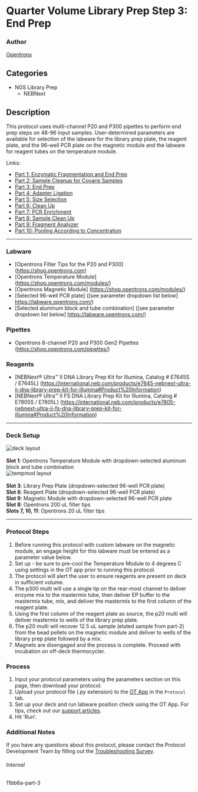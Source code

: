 # Quarter Volume Library Prep Step 3: End Prep

### Author
[Opentrons](https://opentrons.com/)


## Categories
* NGS Library Prep
	* NEBNext

## Description
This protocol uses multi-channel P20 and P300 pipettes to perform end prep steps on 48-96 input samples. User-determined parameters are available for selection of the labware for the library prep plate, the reagent plate, and the 96-well PCR plate on the magnetic module and the labware for reagent tubes on the temperature module.

Links:
* [Part 1: Enzymatic Fragmentation and End Prep](http://protocols.opentrons.com/protocol/11bb6a)
* [Part 2: Sample Cleanup for Covaris Samples](http://protocols.opentrons.com/protocol/11bb6a-part-2)
* [Part 3: End Prep](http://protocols.opentrons.com/protocol/11bb6a-part-3)
* [Part 4: Adapter Ligation](http://protocols.opentrons.com/protocol/11bb6a-part-4)
* [Part 5: Size Selection](http://protocols.opentrons.com/protocol/11bb6a-part-5)
* [Part 6: Clean Up](http://protocols.opentrons.com/protocol/11bb6a-part-6)
* [Part 7: PCR Enrichment](http://protocols.opentrons.com/protocol/11bb6a-part-7)
* [Part 8: Sample Clean Up](http://protocols.opentrons.com/protocol/11bb6a-part-8)
* [Part 9: Fragment Analyzer](http://protocols.opentrons.com/protocol/11bb6a-part-9)
* [Part 10: Pooling According to Concentration](http://protocols.opentrons.com/protocol/11bb6a-part-10)

---


### Labware
* [Opentrons Filter Tips for the P20 and P300] (https://shop.opentrons.com)
* [Opentrons Temperature Module] (https://shop.opentrons.com/modules/)
* [Opentrons Magnetic Module] (https://shop.opentrons.com/modules/)
* [Selected 96-well PCR plate] ([see parameter dropdown list below] https://labware.opentrons.com/)
* [Selected aluminum block and tube combination] ([see parameter dropdown list below] https://labware.opentrons.com/)


### Pipettes
* Opentrons 8-channel P20 and P300 Gen2 Pipettes (https://shop.opentrons.com/pipettes/)

### Reagents
* [NEBNext® Ultra™ II DNA Library Prep Kit for Illumina, Catalog # E7645S / E7645L] (https://international.neb.com/products/e7645-nebnext-ultra-ii-dna-library-prep-kit-for-illumina#Product%20Information)
* [NEBNext® Ultra™ II FS DNA Library Prep Kit for Illumina, Catalog # E7805S / E7805L] (https://international.neb.com/products/e7805-nebnext-ultra-ii-fs-dna-library-prep-kit-for-illumina#Product%20Information)

---

### Deck Setup
![deck layout](https://opentrons-protocol-library-website.s3.amazonaws.com/custom-README-images/11bb6a/screenshot3-deck.png)
</br>
</br>
**Slot 1**: Opentrons Temperature Module with dropdown-selected aluminum block and tube combination </br>
![tempmod layout](https://opentrons-protocol-library-website.s3.amazonaws.com/custom-README-images/11bb6a/screenshot3-tempmod.png)
</br>
</br>
**Slot 3**: Library Prep Plate (dropdown-selected 96-well PCR plate) </br>
**Slot 6**: Reagent Plate (dropdown-selected 96-well PCR plate) </br>
**Slot 9**: Magnetic Module with dropdown-selected 96-well PCR plate </br>
**Slot 8**: Opentrons 200 uL filter tips </br>
**Slots 7, 10, 11**: Opentrons 20 uL filter tips </br>


---

### Protocol Steps
1. Before running this protocol with custom labware on the magnetic module, an engage height for this labware must be entered as a parameter value below.
2. Set up - be sure to pre-cool the Temperature Module to 4 degrees C using settings in the OT app prior to running this protocol.
3. The protocol will alert the user to ensure reagents are present on deck in sufficient volume.
4. The p300 multi will use a single tip on the rear-most channel to deliver enzyme mix to the mastermix tube, then deliver EP buffer to the mastermix tube, mix, and deliver the mastermix to the first column of the reagent plate.
5. Using the first column of the reagent plate as source, the p20 multi will deliver mastermix to wells of the library prep plate.
6. The p20 multi will recover 12.5 uL sample (eluted sample from part-2) from the bead pellets on the magnetic module and deliver to wells of the library prep plate followed by a mix.
7. Magnets are disengaged and the process is complete. Proceed with incubation on off-deck thermocycler.

### Process
1. Input your protocol parameters using the parameters section on this page, then download your protocol.
2. Upload your protocol file (.py extension) to the [OT App](https://opentrons.com/ot-app) in the `Protocol` tab.
3. Set up your deck and run labware position check using the OT App. For tips, check out our [support articles](https://support.opentrons.com/en/collections/1559720-guide-for-getting-started-with-the-ot-2).
4. Hit 'Run'.

### Additional Notes
If you have any questions about this protocol, please contact the Protocol Development Team by filling out the [Troubleshooting Survey](https://protocol-troubleshooting.paperform.co/).

###### Internal
11bb6a-part-3
